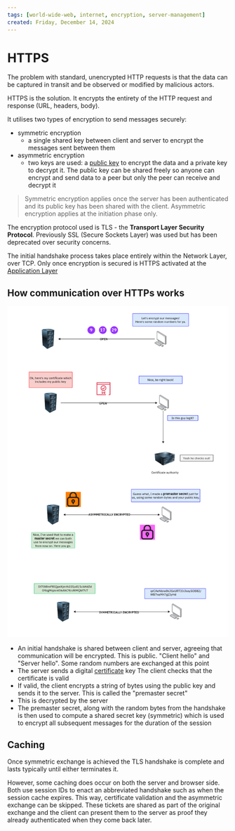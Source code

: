 ```yaml
---
tags: [world-wide-web, internet, encryption, server-management]
created: Friday, December 14, 2024
---
```


# HTTPS

The problem with standard, unencrypted HTTP requests is that the data can be
captured in transit and be observed or modified by malicious actors.

HTTPS is the solution. It encrypts the entirety of the HTTP request and response
(URL, headers, body).

It utilises two types of encryption to send messages securely:

- symmetric encryption
  - a single shared key between client and server to encrypt the messages sent
    between them
- asymmetric encryption
  - two keys are used: a [public key](./bbdcb54f_public_key_cryptography.md) to
    encrypt the data and a private key to decrypt it. The public key can be
    shared freely so anyone can encrypt and send data to a peer but only the
    peer can receive and decrypt it

> Symmetric encryption applies once the server has been authenticated and its
> public key has been shared with the client. Asymmetric encryption applies at
> the initiation phase only.

The encryption protocol used is TLS - the **Transport Layer Security Protocol**.
Previously SSL (Secure Sockets Layer) was used but has been deprecated over
security concerns.

The initial handshake process takes place entirely within the Network Layer,
over TCP. Only once encryption is secured is HTTPS activated at the
[Application Layer](./Application_Layer_of_Internet_Protocol.md)

## How communication over HTTPs works

![Server handshake diagram](../img/https-handshake.png)

- An initial handshake is shared between client and server, agreeing that
  communication will be encrypted. This is public. "Client hello" and "Server
  hello". Some random numbers are exchanged at this point
- The server sends a digital [certificate](./Certificate_authorities.md) key The
  client checks that the certificate is valid
- If valid, the client encrypts a string of bytes using the public key and sends
  it to the server. This is called the "premaster secret"
- This is decrypted by the server
- The premaster secret, along with the random bytes from the handshake is then
  used to compute a shared secret key (symmetric) which is used to encrypt all
  subsequent messages for the duration of the session

## Caching

Once symmetric exchange is achieved the TLS handshake is complete and lasts
typically until either terminates it.

However, some caching does occur on both the server and browser side. Both use
session IDs to enact an abbreviated handshake such as when the session cache
expires. This way, certificate validation and the asymmetric exchange can be
skipped. These tickets are shared as part of the original exchange and the
client can present them to the server as proof they already authenticated when
they come back later.
